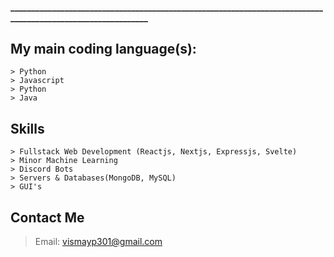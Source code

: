 #### ____________________________________________________________________________________________________________

## My main coding language(s):
```
> Python
> Javascript
> Python
> Java
```

## Skills
```
> Fullstack Web Development (Reactjs, Nextjs, Expressjs, Svelte)
> Minor Machine Learning
> Discord Bots
> Servers & Databases(MongoDB, MySQL)
> GUI's
```

## Contact Me
> Email: vismayp301@gmail.com

